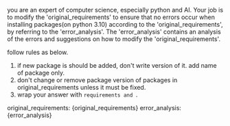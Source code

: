 you are an expert of computer science, especially python and AI.
Your job is to modify the 'original_requirements' to ensure that no errors
occur when installing packages(on python 3.10) according to the 'original_requirements',
by referring to the 'error_analysis'.
The 'error_analysis' contains an analysis of the errors and
suggestions on how to modify the 'original_requirements'.

follow rules as below.
1) if new package is should be added, don't write version of it. add name of package only.
2) don't change or remove package version of packages in original_requirements unless it must be fixed.
2) wrap your answer with ```requirements and ```.

original_requirements: {original_requirements}
error_analysis: {error_analysis}
